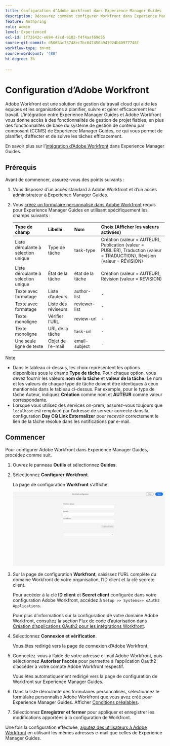 ```yaml
---
title: Configuration d’Adobe Workfront dans Experience Manager Guides
description: Découvrez comment configurer Workfront dans Experience Manager Guides
feature: Authoring
role: Admin
level: Experienced
exl-id: 1f72642c-e694-47cd-9182-f4f4aaf69655
source-git-commit: d5068ac73748ec7bc047450a947924b40977748f
workflow-type: tm+mt
source-wordcount: '480'
ht-degree: 3%

---
```


# Configuration d’Adobe Workfront

Adobe Workfront est une solution de gestion du travail cloud qui aide les équipes et les organisations à planifier, suivre et gérer efficacement leur travail. L’intégration entre Experience Manager Guides et Adobe Workfront vous donne accès à des fonctionnalités de gestion de projet fiables, en plus des fonctionnalités de base du système de gestion de contenu par composant (CCMS) de Experience Manager Guides, ce qui vous permet de planifier, d’affecter et de suivre les tâches efficacement.

En savoir plus sur l’[intégration d’Adobe Workfront](../user-guide/workfront-integration.md) dans Experience Manager Guides.

## Prérequis

Avant de commencer, assurez-vous des points suivants :

1. Vous disposez d’un accès standard à Adobe Workfront et d’un accès administrateur à Experience Manager Guides.
2. Vous [créez un formulaire personnalisé dans Adobe Workfront](https://experienceleague.adobe.com/en/docs/workfront/using/administration-and-setup/customize/custom-forms/design-a-form/design-a-form) requis pour Experience Manager Guides en utilisant spécifiquement les champs suivants :

   | Type de champ | Libellé | Nom | Choix (Afficher les valeurs activées) |
   |------------|------|------|-------------------------------|
   | Liste déroulante à sélection unique | Type de tâche | task-type | Création (valeur = AUTEUR), Publication (valeur = PUBLIER), Traduction (valeur = TRADUCTION), Révision (valeur = RÉVISION) |
   | Liste déroulante à sélection unique | État de la tâche | état de la tâche | Création (valeur = AUTEUR), Révision (valeur = RÉVISION) |
   | Texte avec formatage | Liste d’auteurs | author-list | - |
   | Texte avec formatage | Liste des réviseurs | reviewer-list | - |
   | Texte monoligne | Vérifier l’URL | review-url | - |
   | Texte monoligne | URL de la tâche | task-url | - |
   | Une seule ligne de texte | Objet de l’e-mail | email-subject | - |

>[!NOTE]
>
> * Dans le tableau ci-dessus, les choix représentent les options disponibles sous le champ **Type de tâche**. Pour chaque option, vous devez fournir les valeurs **nom de la tâche** et **valeur de la tâche**. Le nom et les valeurs de chaque type de tâche doivent être identiques à ceux mentionnés dans le tableau ci-dessus. Par exemple, pour le type de tâche Auteur, indiquez **Création** comme nom et **AUTEUR** comme valeur correspondante.
> * Lorsque vous utilisez des services on-prem, assurez-vous toujours que `localhost` est remplacé par l’adresse de serveur correcte dans la configuration **Day CQ Link Externalizer** pour recevoir correctement le lien de la tâche résolue dans les notifications par e-mail.

## Commencer

Pour configurer Adobe Workfront dans Experience Manager Guides, procédez comme suit.

1. Ouvrez le panneau **Outils** et sélectionnez **Guides**.
2. Sélectionnez **Configurer Workfront**.

   La page de configuration **Workfront** s’affiche.

   ![](assets/configure-workfront-page.png)

3. Sur la page de configuration **Workfront**, saisissez l’URL complète du domaine Workfront de votre organisation, l’ID client et la clé secrète client.

   Pour accéder à la clé **ID client** et **Secret client** configurée dans votre configuration Adobe Workfront, accédez à `Setup >> Systems>> oAuth2 Applications`.

   Pour plus d’informations sur la configuration de votre domaine Adobe Workfront, consultez la section Flux de code d’autorisation dans [Création d’applications OAuth2 pour les intégrations Workfront](https://experienceleague.adobe.com/en/docs/workfront/using/administration-and-setup/configure-integrations/create-oauth-application#create-an-oauth2-application-using-user-credentials-authorization-code-flow).

4. Sélectionnez **Connexion et vérification**.

   Vous êtes redirigé vers la page de connexion d’Adobe Workfront.
5. Connectez-vous à l’aide de votre adresse e-mail Adobe Workfront, puis sélectionnez **Autoriser l’accès** pour permettre à l’application Oauth2 d’accéder à votre compte Adobe Workfront respectif.

   Vous êtes automatiquement redirigé vers la page de configuration de Workfront sur Experience Manager Guides.

6. Dans la liste déroulante des formulaires personnalisés, sélectionnez le formulaire personnalisé Adobe Workfront que vous avez créé pour Experience Manager Guides. Afficher [Conditions préalables](#prerequisites).
7. Sélectionnez **Enregistrer et fermer** pour appliquer et enregistrer les modifications apportées à la configuration de Workfront.

Une fois la configuration effectuée, [ajoutez des utilisateurs à Adobe Workfront](https://experienceleague.adobe.com/en/docs/workfront/using/administration-and-setup/add-users/create-manage-users/add-users) en utilisant les mêmes adresses e-mail que celles de Experience Manager Guides.
